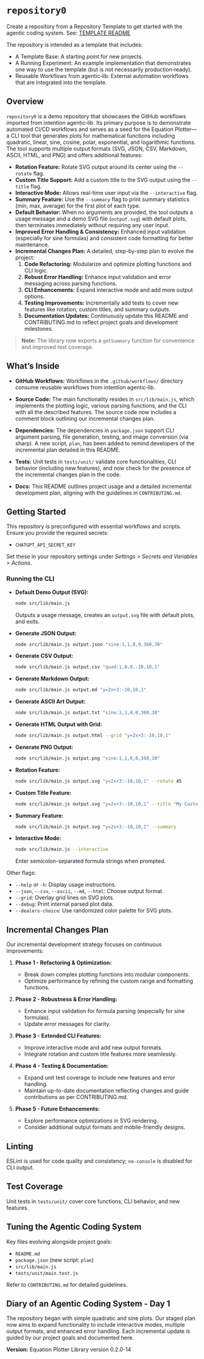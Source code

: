 # `repository0`

Create a repository from a Repository Template to get started with the agentic coding system. See: [TEMPLATE README](TEMPLATE-README.md)

The repository is intended as a template that includes:
* A Template Base: A starting point for new projects.
* A Running Experiment: An example implementation that demonstrates one way to use the template (but is not necessarily production‑ready).
* Reusable Workflows from agentic‑lib: External automation workflows that are integrated into the template.

## Overview

`repository0` is a demo repository that showcases the GitHub workflows imported from intentïon agentic‑lib. Its primary purpose is to demonstrate automated CI/CD workflows and serves as a seed for the Equation Plotter—a CLI tool that generates plots for mathematical functions including quadratic, linear, sine, cosine, polar, exponential, and logarithmic functions. The tool supports multiple output formats (SVG, JSON, CSV, Markdown, ASCII, HTML, and PNG) and offers additional features:

- **Rotation Feature:** Rotate SVG output around its center using the `--rotate` flag.
- **Custom Title Support:** Add a custom title to the SVG output using the `--title` flag.
- **Interactive Mode:** Allows real-time user input via the `--interactive` flag.
- **Summary Feature:** Use the `--summary` flag to print summary statistics (min, max, average) for the first plot of each type.
- **Default Behavior:** When no arguments are provided, the tool outputs a usage message and a demo SVG file (`output.svg`) with default plots, then terminates immediately without requiring any user input.
- **Improved Error Handling & Consistency:** Enhanced input validation (especially for sine formulas) and consistent code formatting for better maintenance.
- **Incremental Changes Plan:** A detailed, step-by-step plan to evolve the project:
  1. **Code Refactoring:** Modularize and optimize plotting functions and CLI logic.
  2. **Robust Error Handling:** Enhance input validation and error messaging across parsing functions.
  3. **CLI Enhancements:** Expand interactive mode and add more output options.
  4. **Testing Improvements:** Incrementally add tests to cover new features like rotation, custom titles, and summary outputs.
  5. **Documentation Updates:** Continuously update this README and CONTRIBUTING.md to reflect project goals and development milestones.

> **Note:** The library now exports a `getSummary` function for convenience and improved test coverage.

## What’s Inside

- **GitHub Workflows:**
  Workflows in the `.github/workflows/` directory consume reusable workflows from intentïon agentic‑lib.

- **Source Code:**
  The main functionality resides in `src/lib/main.js`, which implements the plotting logic, various parsing functions, and the CLI with all the described features. The source code now includes a comment block outlining our incremental changes plan.

- **Dependencies:**
  The dependencies in `package.json` support CLI argument parsing, file generation, testing, and image conversion (via sharp). A new script, `plan`, has been added to remind developers of the incremental plan detailed in this README.

- **Tests:**
  Unit tests in `tests/unit/` validate core functionalities, CLI behavior (including new features), and now check for the presence of the incremental changes plan in the code.

- **Docs:**
  This README outlines project usage and a detailed incremental development plan, aligning with the guidelines in `CONTRIBUTING.md`.

## Getting Started

This repository is preconfigured with essential workflows and scripts. Ensure you provide the required secrets:
- `CHATGPT_API_SECRET_KEY`

Set these in your repository settings under *Settings > Secrets and Variables > Actions*.

### Running the CLI

- **Default Demo Output (SVG):**
  ```bash
  node src/lib/main.js
  ```
  Outputs a usage message, creates an `output.svg` file with default plots, and exits.

- **Generate JSON Output:**
  ```bash
  node src/lib/main.js output.json "sine:1,1,0,0,360,30"
  ```

- **Generate CSV Output:**
  ```bash
  node src/lib/main.js output.csv "quad:1,0,0,-10,10,1"
  ```

- **Generate Markdown Output:**
  ```bash
  node src/lib/main.js output.md "y=2x+3:-10,10,1"
  ```

- **Generate ASCII Art Output:**
  ```bash
  node src/lib/main.js output.txt "sine:1,1,0,0,360,30"
  ```

- **Generate HTML Output with Grid:**
  ```bash
  node src/lib/main.js output.html --grid "y=2x+3:-10,10,1"
  ```

- **Generate PNG Output:**
  ```bash
  node src/lib/main.js output.png "sine:1,1,0,0,360,30"
  ```

- **Rotation Feature:**
  ```bash
  node src/lib/main.js output.svg "y=2x+3:-10,10,1" --rotate 45
  ```

- **Custom Title Feature:**
  ```bash
  node src/lib/main.js output.svg "y=2x+3:-10,10,1" --title "My Custom Plot Title"
  ```

- **Summary Feature:**
  ```bash
  node src/lib/main.js output.svg "y=2x+3:-10,10,1" --summary
  ```

- **Interactive Mode:**
  ```bash
  node src/lib/main.js --interactive
  ```
  Enter semicolon-separated formula strings when prompted.

Other flags:
- `--help` or `-h`: Display usage instructions.
- `--json`, `--csv`, `--ascii`, `--md`, `--html`: Choose output format.
- `--grid`: Overlay grid lines on SVG plots.
- `--debug`: Print internal parsed plot data.
- `--dealers-choice`: Use randomized color palette for SVG plots.

## Incremental Changes Plan

Our incremental development strategy focuses on continuous improvements:
1. **Phase 1 - Refactoring & Optimization:**
   - Break down complex plotting functions into modular components.
   - Optimize performance by refining the custom range and formatting functions.

2. **Phase 2 - Robustness & Error Handling:**
   - Enhance input validation for formula parsing (especially for sine formulas).
   - Update error messages for clarity.

3. **Phase 3 - Extended CLI Features:**
   - Improve interactive mode and add new output formats.
   - Integrate rotation and custom title features more seamlessly.

4. **Phase 4 - Testing & Documentation:**
   - Expand unit test coverage to include new features and error handling.
   - Maintain up-to-date documentation reflecting changes
     and guide contributions as per CONTRIBUTING.md.

5. **Phase 5 - Future Enhancements:**
   - Explore performance optimizations in SVG rendering.
   - Consider additional output formats and mobile-friendly designs.

## Linting

ESLint is used for code quality and consistency; `no-console` is disabled for CLI output.

## Test Coverage

Unit tests in `tests/unit/` cover core functions, CLI behavior, and new features.

## Tuning the Agentic Coding System

Key files evolving alongside project goals:
- `README.md`
- `package.json` (new script: `plan`)
- `src/lib/main.js`
- `tests/unit/main.test.js`

Refer to `CONTRIBUTING.md` for detailed guidelines.

## Diary of an Agentic Coding System - Day 1

The repository began with simple quadratic and sine plots. Our staged plan now aims to expand functionality to include interactive modes, multiple output formats, and enhanced error handling. Each incremental update is guided by our project goals and documented here.

**Version:** Equation Plotter Library version 0.2.0-14

